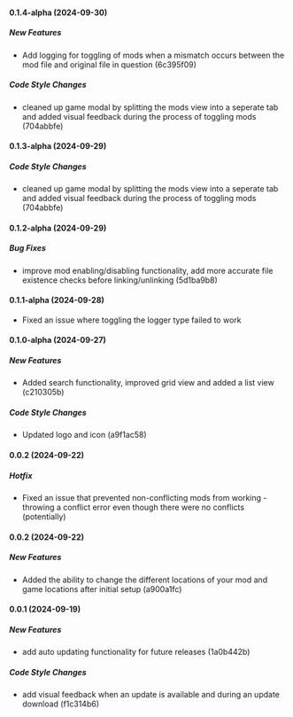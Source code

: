 #### 0.1.4-alpha (2024-09-30)

##### New Features

*  Add logging for toggling of mods when a mismatch occurs between the mod file and original file in question (6c395f09)

##### Code Style Changes

*  cleaned up game modal by splitting the mods view into a seperate tab and added visual feedback during the process of toggling mods (704abbfe)

#### 0.1.3-alpha (2024-09-29)

##### Code Style Changes

*  cleaned up game modal by splitting the mods view into a seperate tab and added visual feedback during the process of toggling mods (704abbfe)

#### 0.1.2-alpha (2024-09-29)

##### Bug Fixes

*  improve mod enabling/disabling functionality, add more accurate file existence checks before linking/unlinking (5d1ba9b8)

#### 0.1.1-alpha (2024-09-28)
 
*  Fixed an issue where toggling the logger type failed to work

#### 0.1.0-alpha (2024-09-27)

##### New Features

*  Added search functionality, improved grid view and added a list view (c210305b)

##### Code Style Changes

*  Updated logo and icon (a9f1ac58)

#### 0.0.2 (2024-09-22)

##### Hotfix

* Fixed an issue that prevented non-conflicting mods from working - throwing a conflict error even though there were no conflicts (potentially)

#### 0.0.2 (2024-09-22)

##### New Features

*  Added the ability to change the different locations of your mod and game locations after initial setup (a900a1fc)

#### 0.0.1 (2024-09-19)

##### New Features

*  add auto updating functionality for future releases (1a0b442b)

##### Code Style Changes

*  add visual feedback when an update is available and during an update download (f1c314b6)

